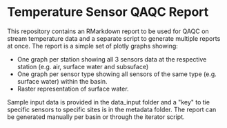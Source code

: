 # Temperature Sensor QAQC Report

This repository contains an RMarkdown report to be used for QAQC on stream temperature data and a separate script to generate multiple reports at once.  The report is a simple set of plotly graphs showing:
- One graph per station showing all 3 sensors data at the respective station (e.g. air, surface water and subsuface)
- One graph per sensor type showing all sensors of the same type (e.g. surface water) within the basin.
- Raster representation of surface water. 

Sample input data is provided in the data_input folder and a "key" to tie specific sensors to specific sites is in the metadata folder.  The report can be generated manually per basin or through the iterator script.  
